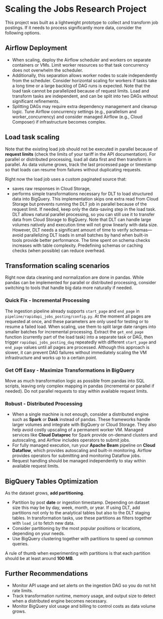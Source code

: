 # Scaling the Jobs Research Project

This project was built as a lightweight prototype to collect and transform job postings. If it needs to process significantly more data, consider the following options.


## Airflow Deployment

* When scaling, deploy the Airflow scheduler and workers on separate containers or VMs. Limit worker resources so that task concurrency does not overwhelm the scheduler.
* Additionally, this separation allows worker nodes to scale independently from the scheduler. Consider horizontal scaling for workers if tasks take a long time or a large backlog of DAG runs is expected. Note that the load task cannot be parallelized because of request limits. Load and transform tasks are independent, and can be split into two DAGs without significant refinements.
* Splitting DAGs may require extra dependency management and cleanup logic. Tune Airflow concurrency settings (e.g., parallelism and worker_concurrency) and consider managed Airflow (e.g., Cloud Composer) if infrastructure becomes complex.


## Load task scaling

Note that the existing load job should not be executed in parallel because of **request limits** (check the limits of your tariff in the API documentation). For parallel or distributed processing, load all data first and then transform in parallel.
As data volume grows, track the last processed page or timestamp so that loads can resume from failures without duplicating requests.

Right now the load job uses a custom paginated source that:
* saves raw responses in Cloud Storage,
* performs simple transformations necessary for DLT to load structured data into BigQuery.
This implementation skips one extra read from Cloud Storage but prevents running the DLT job in parallel because of the request limit. If needed, keep only the data-saving step in the load task. DLT allows natural parallel processing, so you can still use it to transfer data from Cloud Storage to BigQuery. Note that DLT can handle large volumes natively and execution time will not grow linearly with data size. However, DLT needs a significant amount of time to verify schemas—avoid parallelizing DLT loads in small batches by hand when built-in tools provide better performance.
The time spent on schema checks increases with table complexity. Predefining schemas or caching checks (when possible) can reduce overhead.


## Transformation scaling scenarios

Right now data cleaning and normalization are done in pandas. While pandas can be implemented for parallel or distributed processing, consider switching to tools that handle big data more naturally if needed.

### Quick Fix - Incremental Processing

The ingestion pipeline already supports `start_page` and `end_page` in `pipeline/rapidapi_jobs_posting/config.py`. At the moment all pages are requested at once, and these parameters are only used for testing or to resume a failed load. When scaling, use them to split large date ranges into smaller batches for incremental processing. Extract the `get_end_page` function (currently part of the load task) into a separate task or DAG, then trigger `rapidapi_jobs_posting_dag` repeatedly with different `start_page` and `end_page` values until all pages are processed. Although this approach is slower, it can prevent DAG failures without immediately scaling the VM infrastructure and works up to a certain point.


### Get Off Easy - Maximize Transformations in BigQuery

Move as much transformation logic as possible from pandas into SQL scripts, leaving only complex mapping in pandas (incremental or parallel if needed). Do not parallel requests to stay within available request limits.


### Robust - Distributed Processing

* When a single machine is not enough, consider a distributed engine such as **Spark** or **Dask** instead of pandas. These frameworks handle larger volumes and integrate with BigQuery or Cloud Storage. They also help avoid costly upscaling of a permanent worker VM. Managed services like **Cloud Dataproc** for Spark provide on-demand clusters and autoscaling, and Airflow includes operators to submit jobs.
* For fully managed execution, run your **Apache Beam** pipeline on **Cloud Dataflow**, which provides autoscaling and built-in monitoring. Airflow provides operators for submitting and monitoring Dataflow jobs.
* Request handling should be managed independently to stay within available request limits.


## BigQuery Tables Optimization

As the dataset grows, **add partitioning**.
* Partition by post **date** or ingestion timestamp. Depending on dataset size this may be by day, week, month, or year. If using DLT, add partitions not only to the analytical tables but also to the DLT staging tables. In transformation tasks, use these partitions as filters together with `load_id` to fetch new data.
* Consider partitioning by the most popular positions or locations, depending on your needs.
* Use BigQuery clustering together with partitions to speed up common queries.

A rule of thumb when experimenting with partitions is that each partition should be at least around **100 MB**.


## Further Recommendations

* Monitor API usage and set alerts on the ingestion DAG so you do not hit rate limits.
* Track transformation runtime, memory usage, and output size to detect when a distributed engine becomes necessary.
* Monitor BigQuery slot usage and billing to control costs as data volume grows.
